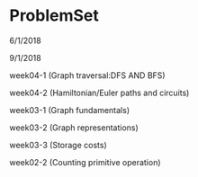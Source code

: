 # ProblemSet

6/1/2018


9/1/2018  

week04-1  (Graph traversal:DFS AND BFS)  

week04-2 (Hamiltonian/Euler paths and circuits)  

week03-1 (Graph fundamentals)  

week03-2 (Graph representations)  

week03-3 (Storage costs)

week02-2 (Counting primitive operation)   

